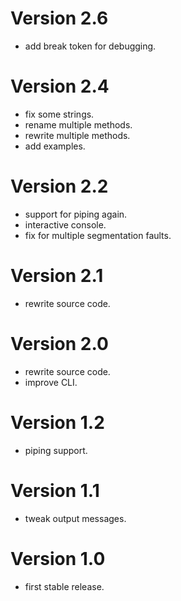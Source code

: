 Version 2.6
=============

- add break token for debugging.

Version 2.4
=============

- fix some strings.
- rename multiple methods.
- rewrite multiple methods.
- add examples.

Version 2.2
=============

- support for piping again.
- interactive console.
- fix for multiple segmentation faults.

Version 2.1
=============

- rewrite source code.

Version 2.0
=============

- rewrite source code.
- improve CLI.

Version 1.2
=============

- piping support.

Version 1.1
=============

- tweak output messages.

Version 1.0
=============

- first stable release.



